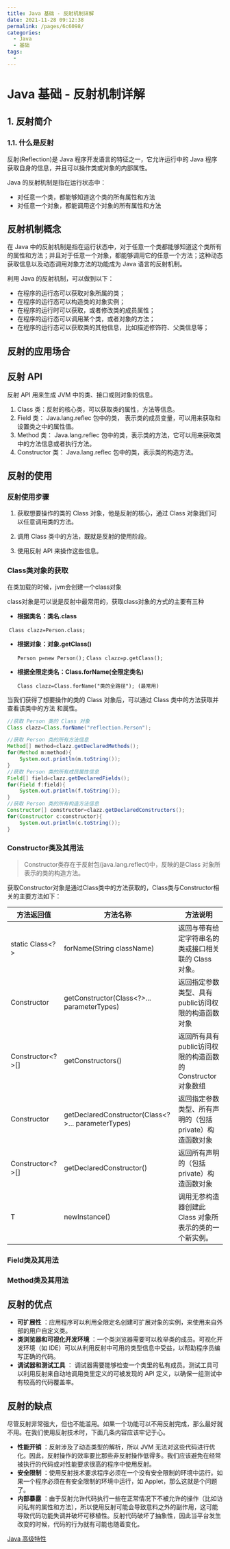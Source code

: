```yaml
---
title: Java 基础 - 反射机制详解
date: 2021-11-28 09:12:38
permalink: /pages/6c6098/
categories:
  - Java
  - 基础
tags:
  - 
---
```


# Java 基础 - 反射机制详解

## 1. 反射简介

### 1.1. 什么是反射

反射(Reflection)是 Java 程序开发语言的特征之一，它允许运行中的 Java 程序获取自身的信息，并且可以操作类或对象的内部属性。

Java 的反射机制是指在运行状态中：

- 对任意一个类，都能够知道这个类的所有属性和方法
- 对任意一个对象，都能调用这个对象的所有属性和方法









































































##  反射机制概念

在 Java 中的反射机制是指在运行状态中，对于任意一个类都能够知道这个类所有的属性和方法；并且对于任意一个对象，都能够调用它的任意一个方法；这种动态获取信息以及动态调用对象方法的功能成为 Java 语言的反射机制。

利用 Java 的反射机制，可以做到以下：

- 在程序的运行态可以获取对象所属的类；
- 在程序的运行态可以构造类的对象实例；
- 在程序的运行时可以获取，或者修改类的成员属性；
- 在程序的运行态可以调用某个类，或者对象的方法；
- 在程序的运行态可以获取类的其他信息，比如描述修饰符、父类信息等；

##  反射的应用场合  

##  反射 API 

反射 API 用来生成 JVM 中的类、接口或则对象的信息。

1. Class 类：反射的核心类，可以获取类的属性，方法等信息。
2. Field 类： Java.lang.reflec 包中的类， 表示类的成员变量，可以用来获取和设置类之中的属性值。
3. Method 类： Java.lang.reflec 包中的类，表示类的方法，它可以用来获取类中的方法信息或者执行方法。
4. Constructor 类： Java.lang.reflec 包中的类，表示类的构造方法。  

## 反射的使用  

### 反射使用步骤 

1. 获取想要操作的类的 Class 对象，他是反射的核心，通过 Class 对象我们可以任意调用类的方法。
   
2. 调用 Class 类中的方法，既就是反射的使用阶段。
3. 使用反射 API 来操作这些信息。   

### Class类对象的获取

在类加载的时候，jvm会创建一个class对象

class对象是可以说是反射中最常用的，获取class对象的方式的主要有三种

- **根据类名：类名.class**

​       `Class clazz=Person.class;`  

- **根据对象：对象.getClass()**

  `Person p=new Person();`
  `Class clazz=p.getClass();`  

- **根据全限定类名：Class.forName(全限定类名)**

  `Class clazz=Class.forName("类的全路径"); (最常用)`  

当我们获得了想要操作的类的 Class 对象后，可以通过 Class 类中的方法获取并查看该类中的方法
和属性。  

```java
//获取 Person 类的 Class 对象
Class clazz=Class.forName("reflection.Person");

//获取 Person 类的所有方法信息
Method[] method=clazz.getDeclaredMethods();
for(Method m:method){
	System.out.println(m.toString());
}
//获取 Person 类的所有成员属性信息
Field[] field=clazz.getDeclaredFields();
for(Field f:field){
	System.out.println(f.toString());
}
//获取 Person 类的所有构造方法信息
Constructor[] constructor=clazz.getDeclaredConstructors();
for(Constructor c:constructor){
	System.out.println(c.toString());
}
```

### Constructor类及其用法

> Constructor类存在于反射包(java.lang.reflect)中，反映的是Class 对象所表示的类的构造方法。

获取Constructor对象是通过Class类中的方法获取的，Class类与Constructor相关的主要方法如下：

| 方法返回值       | 方法名称                                           | 方法说明                                                  |
| ---------------- | -------------------------------------------------- | --------------------------------------------------------- |
| static Class<?>  | forName(String className)                          | 返回与带有给定字符串名的类或接口相关联的 Class 对象。     |
| Constructor      | getConstructor(Class<?>... parameterTypes)         | 返回指定参数类型、具有public访问权限的构造函数对象        |
| Constructor<?>[] | getConstructors()                                  | 返回所有具有public访问权限的构造函数的Constructor对象数组 |
| Constructor      | getDeclaredConstructor(Class<?>... parameterTypes) | 返回指定参数类型、所有声明的（包括private）构造函数对象   |
| Constructor<?>[] | getDeclaredConstructor()                           | 返回所有声明的（包括private）构造函数对象                 |
| T                | newInstance()                                      | 调用无参构造器创建此 Class 对象所表示的类的一个新实例。   |




### Field类及其用法



### Method类及其用法

## 反射的优点



- **可扩展性** ：应用程序可以利用全限定名创建可扩展对象的实例，来使用来自外部的用户自定义类。
- **类浏览器和可视化开发环境** ：一个类浏览器需要可以枚举类的成员。可视化开发环境（如 IDE）可以从利用反射中可用的类型信息中受益，以帮助程序员编写正确的代码。
- **调试器和测试工具** ： 调试器需要能够检查一个类里的私有成员。测试工具可以利用反射来自动地调用类里定义的可被发现的 API 定义，以确保一组测试中有较高的代码覆盖率。

## 反射的缺点

尽管反射非常强大，但也不能滥用。如果一个功能可以不用反射完成，那么最好就不用。在我们使用反射技术时，下面几条内容应该牢记于心。

- **性能开销** ：反射涉及了动态类型的解析，所以 JVM 无法对这些代码进行优化。因此，反射操作的效率要比那些非反射操作低得多。我们应该避免在经常被执行的代码或对性能要求很高的程序中使用反射。
- **安全限制** ：使用反射技术要求程序必须在一个没有安全限制的环境中运行。如果一个程序必须在有安全限制的环境中运行，如 Applet，那么这就是个问题了。
- **内部暴露** ：由于反射允许代码执行一些在正常情况下不被允许的操作（比如访问私有的属性和方法），所以使用反射可能会导致意料之外的副作用，这可能导致代码功能失调并破坏可移植性。反射代码破坏了抽象性，因此当平台发生改变的时候，代码的行为就有可能也随着变化。





[Java 高级特性](https://dunwu.github.io/javacore/advanced/#%F0%9F%93%9A-%E8%B5%84%E6%96%99)